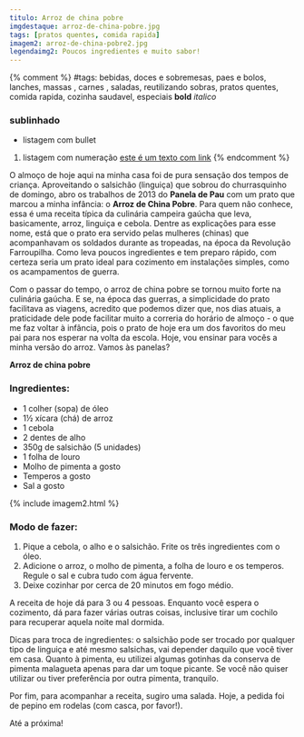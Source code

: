 ```yaml
---
titulo: Arroz de china pobre
imgdestaque: arroz-de-china-pobre.jpg
tags: [pratos quentes, comida rapida]
imagem2: arroz-de-china-pobre2.jpg
legendaimg2: Poucos ingredientes e muito sabor!
---
```

{% comment %}
#tags: bebidas, doces e sobremesas, paes e bolos, lanches, massas , carnes , saladas, reutilizando sobras, pratos quentes, comida rapida, cozinha saudavel, especiais
**bold**
*italico*
### sublinhado
* listagem com bullet
1. listagem com numeração
[este é um texto com link](https://www.enderecodolink.com)
{% endcomment %}

O almoço de hoje aqui na minha casa foi de pura sensação dos tempos de criança. Aproveitando o salsichão (linguiça) que sobrou do churrasquinho de domingo, abro os trabalhos de 2013 do **Panela de Pau** com um prato que marcou a minha infância: o **Arroz de China Pobre**. Para quem não conhece, essa é uma receita típica da culinária campeira gaúcha que leva, basicamente, arroz, linguiça e cebola. Dentre as explicações para esse nome, está que o prato era servido pelas mulheres (chinas) que acompanhavam os soldados durante as tropeadas, na época da Revolução Farroupilha. Como leva poucos ingredientes e tem preparo rápido, com certeza seria um prato ideal para cozimento em instalações simples, como os acampamentos de guerra. 

Com o passar do tempo, o arroz de china pobre se tornou muito forte na culinária gaúcha. E se, na época das guerras, a simplicidade do prato facilitava as viagens, acredito que podemos dizer que, nos dias atuais, a praticidade dele pode facilitar muito a correria do horário de almoço - o que me faz voltar à infância, pois o prato de hoje era um dos favoritos do meu pai para nos esperar na volta da escola. Hoje, vou ensinar para vocês a minha versão do arroz. Vamos às panelas?

**Arroz de china pobre** 

### Ingredientes:

* 1 colher (sopa) de óleo
* 1½ xícara (chá) de arroz
* 1 cebola
* 2 dentes de alho
* 350g de salsichão (5 unidades)
* 1 folha de louro
* Molho de pimenta a gosto
* Temperos a gosto
* Sal a gosto

{% include imagem2.html %}

### Modo de fazer:

1. Pique a cebola, o alho e o salsichão. Frite os três ingredientes com o óleo.
2. Adicione o arroz, o molho de pimenta, a folha de louro e os temperos. Regule o sal e cubra tudo com água fervente.
3. Deixe cozinhar por cerca de 20 minutos em fogo médio.

A receita de hoje dá para 3 ou 4 pessoas. Enquanto você espera o cozimento, dá para fazer várias outras coisas, inclusive tirar um cochilo para recuperar aquela noite mal dormida. 

Dicas para troca de ingredientes: o salsichão pode ser trocado por qualquer tipo de linguiça e até mesmo salsichas, vai depender daquilo que você tiver em casa. Quanto à pimenta, eu utilizei algumas gotinhas da conserva de pimenta malagueta apenas para dar um toque picante. Se você não quiser utilizar ou tiver preferência por outra pimenta, tranquilo. 

Por fim, para acompanhar a receita, sugiro uma salada. Hoje, a pedida foi de pepino em rodelas (com casca, por favor!).

Até a próxima!


